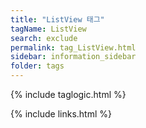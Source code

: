```yaml
---
title: "ListView 태그"
tagName: ListView
search: exclude
permalink: tag_ListView.html
sidebar: information_sidebar
folder: tags
---
```

{% include taglogic.html %}

{% include links.html %}
